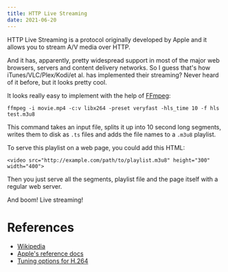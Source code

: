 ```yaml
---
title: HTTP Live Streaming
date: 2021-06-20
---
```


HTTP Live Streaming is a protocol originally developed by Apple and it allows you to stream A/V media over HTTP.

And it has, apparently, pretty widespread support in most of the major web browsers,
servers and content delivery networks.
So I guess that's how iTunes/VLC/Plex/Kodi/et al. has implemented their streaming?
Never heard of it before, but it looks pretty cool.

It looks really easy to implement with the help of [FFmpeg]:

    ffmpeg -i movie.mp4 -c:v libx264 -preset veryfast -hls_time 10 -f hls test.m3u8

This command takes an input file, splits it up into 10 second long segments,
writes them to disk as `.ts` files and adds the file names to a `.m3u8` playlist.

To serve this playlist on a web page, you could add this HTML:

    <video src="http://example.com/path/to/playlist.m3u8" height="300" width="400">

Then you just serve all the segments, playlist file and the page itself with a regular web server.

And boom! Live streaming!

[FFmpeg]: https://en.wikipedia.org/wiki/FFmpeg

# References

- [Wikipedia](https://en.wikipedia.org/wiki/HTTP_Live_Streaming)
- [Apple's reference docs](https://developer.apple.com/streaming/)
- [Tuning options for H.264](https://trac.ffmpeg.org/wiki/Encode/H.264)
